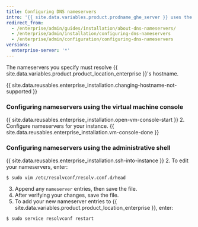 ```yaml
---
title: Configuring DNS nameservers
intro: '{{ site.data.variables.product.prodname_ghe_server }} uses the dynamic host configuration protocol (DHCP) for DNS settings when DHCP leases provide nameservers. If nameservers are not provided by a dynamic host configuration protocol (DHCP) lease, or if you need to use specific DNS settings, you can specify the nameservers manually.'
redirect_from:
  - /enterprise/admin/guides/installation/about-dns-nameservers/
  - /enterprise/admin/installation/configuring-dns-nameservers
  - /enterprise/admin/configuration/configuring-dns-nameservers
versions:
  enterprise-server: '*'
---
```


The nameservers you specify must resolve {{ site.data.variables.product.product_location_enterprise }}'s hostname.

{{ site.data.reusables.enterprise_installation.changing-hostname-not-supported }}

### Configuring nameservers using the virtual machine console

{{ site.data.reusables.enterprise_installation.open-vm-console-start }}
2. Configure nameservers for your instance.
{{ site.data.reusables.enterprise_installation.vm-console-done }}

### Configuring nameservers using the administrative shell

{{ site.data.reusables.enterprise_installation.ssh-into-instance }}
2. To edit your nameservers, enter:
  ```shell
  $ sudo vim /etc/resolvconf/resolv.conf.d/head
  ```
3. Append any `nameserver` entries, then save the file.
4. After verifying your changes, save the file.
5. To add your new nameserver entries to {{ site.data.variables.product.product_location_enterprise }}, enter:
  ```shell
  $ sudo service resolvconf restart
  ```
